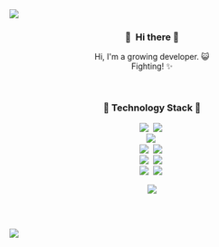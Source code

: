 <img src="https://capsule-render.vercel.app/api?type=wave&color=FFFFCC&height=200&section=header&text=jmjnssss&fontSize=90" />

<br/>
<h3 align="center">
&#127881;&nbsp; Hi there &#127881;
</h3>
<p align="center">
Hi, I'm a growing developer. &#128570;<br/>
Fighting!&nbsp;&#10024;  
</p>
<br/>

<h3 align="center">
&#127873; Technology Stack &#127873; 
</h3>
<p align="center">
<img src="https://img.shields.io/badge/-Java-yellow?style=flat-square&logo=Java&logoColor=white"/>&nbsp;
<img src="https://img.shields.io/badge/-JavaScript-orange?style=flat-square&logo=JavaScript&logoColor=white"/>&nbsp;
<br/>
<img src="https://img.shields.io/badge/-Spring-ff69b4?style=flat-square&logo=Spring&logoColor=white"/>&nbsp;
<br/>
<img src="https://img.shields.io/badge/-css-blue?style=flat-square&logo=Css3&logoColor=white"/>&nbsp;
<img src="https://img.shields.io/badge/-html5-blueviolet?style=flat-square&logo=html5&logoColor=white"/>&nbsp;
<br/>
<img src="https://img.shields.io/badge/-Tomcat-success?style=flat-square&logo=ApacheTomcat&logoColor=white"/>&nbsp;
<img src="https://img.shields.io/badge/-ORACLE-important?style=flat-square&logo=Oracle&logoColor=white"/>&nbsp;
<br/>
<img src="https://img.shields.io/badge/-Eclipse-critical?style=flat-square&logo=Eclipse&logoColor=white"/>&nbsp;
<img src="https://img.shields.io/badge/-VSCode-ff69b4?style=flat-square&logo=Visual Studio Code&logoColor=white"/>&nbsp;

  
<!--

<img src="https://img.shields.io/badge/-DBeaver-imformational?style=flat-square&logo=DBeaver&logoColor=white"/>&nbsp;
  <img src="https://img.shields.io/badge/Python-3766AB?style=flat-square&logo=Python&logoColor=white"/>&nbsp;
-->  
  
</p>

<!--
[![Top Langs](https://github-readme-stats.vercel.app/api/top-langs/?username=jmjnssss&layout=compact)](https://github.com/jmjnssss)
[![Hits](https://hits.seeyoufarm.com/api/count/incr/badge.svg?url=https%3A%2F%2Fgithub.com%2Fjmjnssss%2Fhit-counter&count_bg=%23FF797B&title_bg=%237C7C7C&icon=gradle.svg&icon_color=%23D5CFCF&title=hits&edge_flat=false)](https://hits.seeyoufarm.com)
-->





<p align="center">
  <a href="https://hits.seeyoufarm.com"><img src="https://hits.seeyoufarm.com/api/count/incr/badge.svg?url=https%3A%2F%2Fgithub.com%2Fjmjnssss%2Fhit-counter&count_bg=%23FF797B&title_bg=%237C7C7C&icon=gradle.svg&icon_color=%23D5CFCF&title=hits&edge_flat=false"/></a>
</p>

<br/><br/>














<img src="https://capsule-render.vercel.app/api?type=wave&color=CCFFCC&height=200&section=footer&fontSize=90" />


































<!--
**jmjnssss/jmjnssss** is a ✨ _special_ ✨ repository because its `README.md` (this file) appears on your GitHub profile.

Here are some ideas to get you started:

- 🔭 I’m currently working on ...
- 🌱 I’m currently learning ...
- 👯 I’m looking to collaborate on ...
- 🤔 I’m looking for help with ...
- 💬 Ask me about ...
- 📫 How to reach me: ...
- 😄 Pronouns: ...
- ⚡ Fun fact: ...
-->
